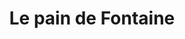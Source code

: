 ---
title: "Le pain de Fontaine"
url: /fontaine-les-dijon/le-pain-de-fontaine/
shop: boulangerie
---